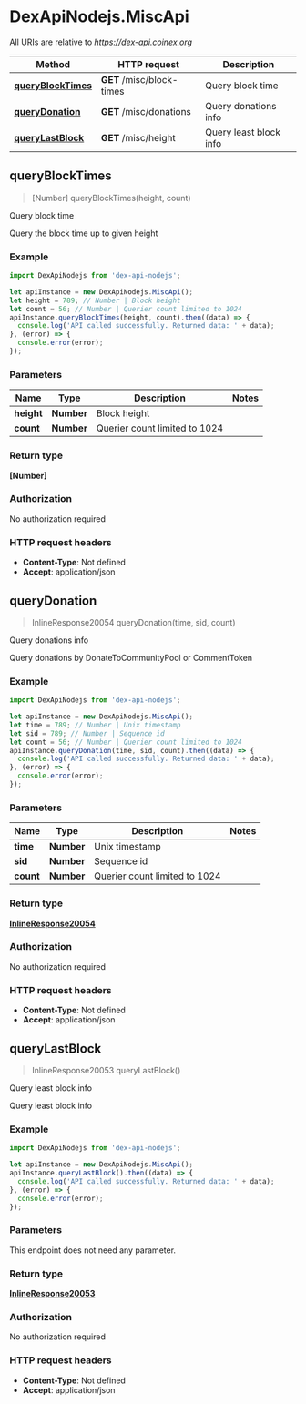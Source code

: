 # DexApiNodejs.MiscApi

All URIs are relative to *https://dex-api.coinex.org*

Method | HTTP request | Description
------------- | ------------- | -------------
[**queryBlockTimes**](MiscApi.md#queryBlockTimes) | **GET** /misc/block-times | Query block time
[**queryDonation**](MiscApi.md#queryDonation) | **GET** /misc/donations | Query donations info
[**queryLastBlock**](MiscApi.md#queryLastBlock) | **GET** /misc/height | Query least block info



## queryBlockTimes

> [Number] queryBlockTimes(height, count)

Query block time

Query the block time up to given height

### Example

```javascript
import DexApiNodejs from 'dex-api-nodejs';

let apiInstance = new DexApiNodejs.MiscApi();
let height = 789; // Number | Block height
let count = 56; // Number | Querier count limited to 1024
apiInstance.queryBlockTimes(height, count).then((data) => {
  console.log('API called successfully. Returned data: ' + data);
}, (error) => {
  console.error(error);
});

```

### Parameters


Name | Type | Description  | Notes
------------- | ------------- | ------------- | -------------
 **height** | **Number**| Block height | 
 **count** | **Number**| Querier count limited to 1024 | 

### Return type

**[Number]**

### Authorization

No authorization required

### HTTP request headers

- **Content-Type**: Not defined
- **Accept**: application/json


## queryDonation

> InlineResponse20054 queryDonation(time, sid, count)

Query donations info

Query donations by DonateToCommunityPool or CommentToken

### Example

```javascript
import DexApiNodejs from 'dex-api-nodejs';

let apiInstance = new DexApiNodejs.MiscApi();
let time = 789; // Number | Unix timestamp
let sid = 789; // Number | Sequence id
let count = 56; // Number | Querier count limited to 1024
apiInstance.queryDonation(time, sid, count).then((data) => {
  console.log('API called successfully. Returned data: ' + data);
}, (error) => {
  console.error(error);
});

```

### Parameters


Name | Type | Description  | Notes
------------- | ------------- | ------------- | -------------
 **time** | **Number**| Unix timestamp | 
 **sid** | **Number**| Sequence id | 
 **count** | **Number**| Querier count limited to 1024 | 

### Return type

[**InlineResponse20054**](InlineResponse20054.md)

### Authorization

No authorization required

### HTTP request headers

- **Content-Type**: Not defined
- **Accept**: application/json


## queryLastBlock

> InlineResponse20053 queryLastBlock()

Query least block info

Query least block info

### Example

```javascript
import DexApiNodejs from 'dex-api-nodejs';

let apiInstance = new DexApiNodejs.MiscApi();
apiInstance.queryLastBlock().then((data) => {
  console.log('API called successfully. Returned data: ' + data);
}, (error) => {
  console.error(error);
});

```

### Parameters

This endpoint does not need any parameter.

### Return type

[**InlineResponse20053**](InlineResponse20053.md)

### Authorization

No authorization required

### HTTP request headers

- **Content-Type**: Not defined
- **Accept**: application/json

